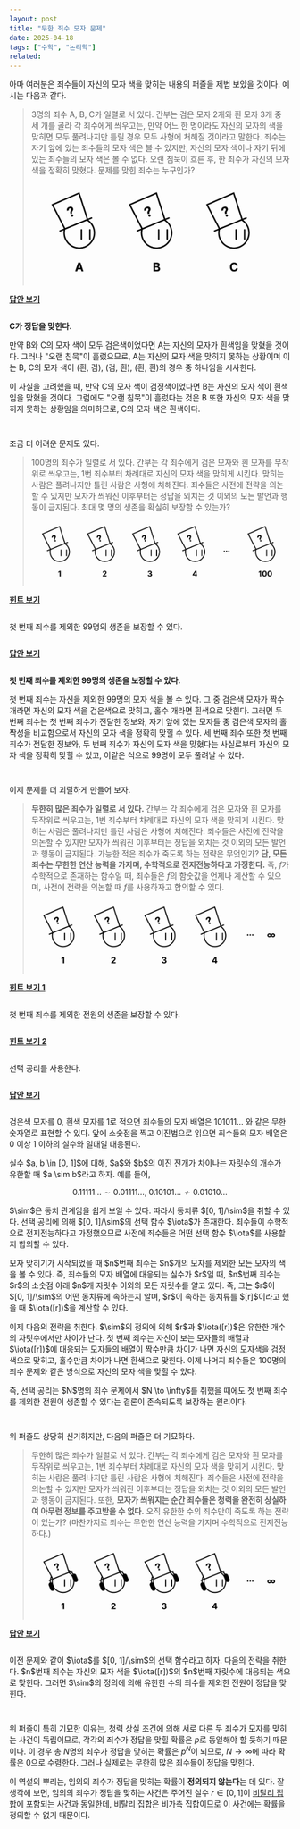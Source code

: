 ```yaml
---
layout: post
title: "무한 죄수 모자 문제"
date: 2025-04-18
tags: ["수학", "논리학"]
related:
---
```


아마 여러분은 죄수들이 자신의 모자 색을 맞히는 내용의 퍼즐을 제법 보았을 것이다. 예시는 다음과 같다.

> 3명의 죄수 A, B, C가 일렬로 서 있다. 간부는 검은 모자 2개와 흰 모자 3개 중 세 개를 골라 각 죄수에게 씌우고는, 만약 어느 한 명이라도 자신의 모자의 색을 맞히면 모두 풀려나지만 틀릴 경우 모두 사형에 처해질 것이라고 말한다. 죄수는 자기 앞에 있는 죄수들의 모자 색은 볼 수 있지만, 자신의 모자 색이나 자기 뒤에 있는 죄수들의 모자 색은 볼 수 없다. 오랜 침묵이 흐른 후, 한 죄수가 자신의 모자 색을 정확히 맞혔다. 문제를 맞힌 죄수는 누구인가?
>
> <img src="/public/hat-1.png" style="max-height: 180px; margin: 0 auto; mix-blend-mode: multiply;">

<div onclick="toggleAnswer(1)" style="cursor: pointer; font-weight: bold; display: inline-block; margin-bottom: 1em;">
<u>답안 보기</u>
</div>

<div id="answer1" class="answer" style="padding-bottom: 1em;">
<p><strong>C가 정답을 맞힌다.</strong></p>
<p>만약 B와 C의 모자 색이 모두 검은색이었다면 A는 자신의 모자가 흰색임을 맞혔을 것이다. 그러나 "오랜 침묵"이 흘렀으므로, A는 자신의 모자 색을 맞히지 못하는 상황이며 이는 B, C의 모자 색이 (흰, 검), (검, 흰), (흰, 흰)의 경우 중 하나임을 시사한다.</p>
<p>이 사실을 고려했을 때, 만약 C의 모자 색이 검정색이었다면 B는 자신의 모자 색이 흰색임을 맞혔을 것이다. 그럼에도 "오랜 침묵"이 흘렀다는 것은 B 또한 자신의 모자 색을 맞히지 못하는 상황임을 의미하므로, C의 모자 색은 흰색이다.</p>
</div>

조금 더 어려운 문제도 있다.

> 100명의 죄수가 일렬로 서 있다. 간부는 각 죄수에게 검은 모자와 흰 모자를 무작위로 씌우고는, 1번 죄수부터 차례대로 자신의 모자 색을 맞히게 시킨다. 맞히는 사람은 풀려나지만 틀린 사람은 사형에 처해진다. 죄수들은 사전에 전략을 의논할 수 있지만 모자가 씌워진 이후부터는 정답을 외치는 것 이외의 모든 발언과 행동이 금지된다. 최대 몇 명의 생존을 확실히 보장할 수 있는가?
>
> <img src="/public/hat-2.png" style="max-height: 180px; margin: 0 auto; mix-blend-mode: multiply;">

<div onclick="toggleAnswer(8)" style="cursor: pointer; font-weight: bold; display: inline-block; margin-bottom: 1em;">
<u>힌트 보기</u>
</div>

<div id="answer8" class="answer" style="padding-bottom: 1em;">
<p>첫 번째 죄수를 제외한 99명의 생존을 보장할 수 있다.</p>
</div>

<div></div>

<div onclick="toggleAnswer(2)" style="cursor: pointer; font-weight: bold; display: inline-block; margin-bottom: 1em;">
<u>답안 보기</u>
</div>

<div id="answer2" class="answer" style="padding-bottom: 1em;">
<p><strong>첫 번째 죄수를 제외한 99명의 생존을 보장할 수 있다.</strong></p>
<p>첫 번째 죄수는 자신을 제외한 99명의 모자 색을 볼 수 있다. 그 중 검은색 모자가 짝수 개라면 자신의 모자 색을 검은색으로 맞히고, 홀수 개라면 흰색으로 맞힌다. 그러면 두 번째 죄수는 첫 번째 죄수가 전달한 정보와, 자기 앞에 있는 모자들 중 검은색 모자의 홀짝성을 비교함으로서 자신의 모자 색을 정확히 맞힐 수 있다. 세 번째 죄수 또한 첫 번째 죄수가 전달한 정보와, 두 번째 죄수가 자신의 모자 색을 맞혔다는 사실로부터 자신의 모자 색을 정확히 맞힐 수 있고, 이같은 식으로 99명이 모두 풀려날 수 있다.</p>
</div>

이제 문제를 더 괴랄하게 만들어 보자.

> **무한히 많은 죄수가 일렬로 서 있다.** 간부는 각 죄수에게 검은 모자와 흰 모자를 무작위로 씌우고는, 1번 죄수부터 차례대로 자신의 모자 색을 맞히게 시킨다. 맞히는 사람은 풀려나지만 틀린 사람은 사형에 처해진다. 죄수들은 사전에 전략을 의논할 수 있지만 모자가 씌워진 이후부터는 정답을 외치는 것 이외의 모든 발언과 행동이 금지된다. 가능한 적은 죄수가 죽도록 하는 전략은 무엇인가? **단, 모든 죄수는 무한한 연산 능력을 가지며, 수학적으로 전지전능하다고 가정한다.** 즉, $f$가 수학적으로 존재하는 함수일 때, 죄수들은 $f$의 함숫값을 언제나 계산할 수 있으며, 사전에 전략을 의논할 때 $f$를 사용하자고 합의할 수 있다.
>
> <img src="/public/hat-3.png" style="max-height: 180px; margin: 0 auto; mix-blend-mode: multiply;">

<div onclick="toggleAnswer(3)" style="cursor: pointer; font-weight: bold; display: inline-block; margin-bottom: 1em;">
<u>힌트 보기 1</u>
</div>

<div id="answer3" class="answer" style="padding-bottom: 1em;">
<p>첫 번째 죄수를 제외한 전원의 생존을 보장할 수 있다.</p>
</div>

<div></div>

<div onclick="toggleAnswer(4)" style="cursor: pointer; font-weight: bold; display: inline-block; margin-bottom: 1em;">
<u>힌트 보기 2</u>
</div>

<div id="answer4" class="answer" style="padding-bottom: 1em;">
<p>선택 공리를 사용한다.</p>
</div>

<div></div>

<div onclick="toggleAnswer(5)" style="cursor: pointer; font-weight: bold; display: inline-block; margin-bottom: 1em;">
<u>답안 보기</u>
</div>

<div id="answer5" class="answer" style="padding-bottom: 1em;">

<p>검은색 모자를 0, 흰색 모자를 1로 적으면 죄수들의 모자 배열은 101011... 와 같은 무한 숫자열로 표현할 수 있다. 앞에 소숫점을 찍고 이진법으로 읽으면 죄수들의 모자 배열은 0 이상 1 이하의 실수와 일대일 대응된다.</p>

<p>실수 $a, b \in [0, 1]$에 대해, $a$와 $b$의 이진 전개가 차이나는 자릿수의 개수가 유한할 때 $a \sim b$라고 하자. 예를 들어,</p>

$$
0.11111\dots \sim 0.01111\dots, \; 0.10101\dots \not\sim 0.01010\dots
$$

<p>$\sim$은 동치 관계임을 쉽게 보일 수 있다. 따라서 동치류 $[0, 1]/\sim$을 취할 수 있다. 선택 공리에 의해 $[0, 1]/\sim$의 선택 함수 $\iota$가 존재한다. 죄수들이 수학적으로 전지전능하다고 가정했으므로 사전에 죄수들은 어떤 선택 함수 $\iota$를 사용할지 합의할 수 있다.</p>

<p>모자 맞히기가 시작되었을 때 $n$번째 죄수는 $n$개의 모자를 제외한 모든 모자의 색을 볼 수 있다. 즉, 죄수들의 모자 배열에 대응되는 실수가 $r$일 때, $n$번째 죄수는 $r$의 소숫점 아래 $n$개 자릿수 이외의 모든 자릿수를 알고 있다. 즉, 그는 $r$이 $[0, 1]/\sim$의 어떤 동치류에 속하는지 알며, $r$이 속하는 동치류를 $[r]$이라고 했을 때 $\iota([r])$을 계산할 수 있다.</p>

<p>이제 다음의 전략을 취한다. $\sim$의 정의에 의해 $r$과 $\iota([r])$은 유한한 개수의 자릿수에서만 차이가 난다. 첫 번째 죄수는 자신이 보는 모자들의 배열과 $\iota([r])$에 대응되는 모자들의 배열이 짝수만큼 차이가 나면 자신의 모자색을 검정색으로 맞히고, 홀수만큼 차이가 나면 흰색으로 맞힌다. 이제 나머지 죄수들은 100명의 죄수 문제와 같은 방식으로 자신의 모자 색을 맞힐 수 있다.</p>

<p>즉, 선택 공리는 $N$명의 죄수 문제에서 $N \to \infty$를 취했을 때에도 첫 번째 죄수를 제외한 전원이 생존할 수 있다는 결론이 존속되도록 보장하는 원리이다.</p>

</div>

위 퍼즐도 상당히 신기하지만, 다음의 퍼즐은 더 기묘하다.

> 무한히 많은 죄수가 일렬로 서 있다. 간부는 각 죄수에게 검은 모자와 흰 모자를 무작위로 씌우고는, 1번 죄수부터 차례대로 자신의 모자 색을 맞히게 시킨다. 맞히는 사람은 풀려나지만 틀린 사람은 사형에 처해진다. 죄수들은 사전에 전략을 의논할 수 있지만 모자가 씌워진 이후부터는 정답을 외치는 것 이외의 모든 발언과 행동이 금지된다. 또한, **모자가 씌워지는 순간 죄수들은 청력을 완전히 상실하여 아무런 정보를 주고받을 수 없다.** 오직 유한한 수의 죄수만이 죽도록 하는 전략이 있는가? (마찬가지로 죄수는 무한한 연산 능력을 가지며 수학적으로 전지전능하다.)
>
> <img src="/public/hat-4.png" style="max-height: 180px; margin: 0 auto; mix-blend-mode: multiply;">

<div onclick="toggleAnswer(6)" style="cursor: pointer; font-weight: bold; display: inline-block; margin-bottom: 1em;">
<u>답안 보기</u>
</div>

<div id="answer6" class="answer" style="padding-bottom: 1em;">

<p>이전 문제와 같이 $\iota$를 $[0, 1]/\sim$의 선택 함수라고 하자. 다음의 전략을 취한다. $n$번째 죄수는 자신의 모자 색을 $\iota([r])$의 $n$번째 자릿수에 대응되는 색으로 맞힌다. 그러면 $\sim$의 정의에 의해 유한한 수의 죄수를 제외한 전원이 정답을 맞힌다.</p>

</div>

위 퍼즐이 특히 기묘한 이유는, 청력 상실 조건에 의해 서로 다른 두 죄수가 모자를 맞히는 사건이 독립이므로, 각각의 죄수가 정답을 맞힐 확률은 $p$로 동일해야 할 듯하기 때문이다. 이 경우 총 $N$명의 죄수가 정답을 맞히는 확률은 $p^N$이 되므로, $N \to \infty$에 따라 확률은 0으로 수렴한다. 그러나 실제로는 무한히 많은 죄수들이 정답을 맞힌다.

이 역설의 뿌리는, 임의의 죄수가 정답을 맞히는 확률이 **정의되지 않는다**는 데 있다. 잘 생각해 보면, 임의의 죄수가 정답을 맞히는 사건은 주어진 실수 $r \in [0, 1]$이 [비탈리 집합](https://dimenerno.github.io/2025/02/24/algebra-measure/)에 포함되는 사건과 동일한데, 비탈리 집합은 비가측 집합이므로 이 사건에는 확률을 정의할 수 없기 때문이다.
